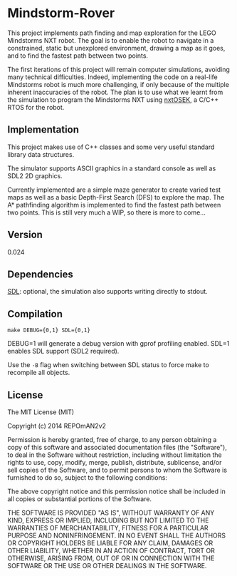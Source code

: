 Mindstorm-Rover
===============

This project implements path finding and map exploration for the LEGO Mindstorms NXT robot. The goal is to enable the robot to navigate in a constrained, static but unexplored environment, drawing a map as it goes, and to find the fastest path between two points. 

The first iterations of this project will remain computer simulations, avoiding many technical difficulties. Indeed, implementing the code on a real-life Mindstorms robot is much more challenging, if only because of the multiple inherent inaccuracies of the robot. The plan is to use what we learnt from the simulation to program the Mindstorms NXT using [nxtOSEK](http://lejos-osek.sourceforge.net/), a C/C++ RTOS for the robot.

Implementation
--------------

This project makes use of C++ classes and some very useful standard library data structures.

The simulator supports ASCII graphics in a standard console as well as SDL2 2D graphics. 

Currently implemented are a simple maze generator to create varied test maps as well as a basic Depth-First Search (DFS) to explore the map. The A* pathfinding algorithm is implemented to find the fastest path between two points. This is still very much a WIP, so there is more to come...

Version
-------

0.024

Dependencies
------------

[SDL](https://www.libsdl.org/): optional, the simulation also supports writing directly to stdout.

Compilation
-----------

`make DEBUG={0,1} SDL={0,1}`

DEBUG=1 will generate a debug version with gprof profiling enabled. SDL=1 enables SDL support (SDL2 required).

Use the `-B` flag when switching between SDL status to force make to recompile all objects.

License
-------

The MIT License (MIT)

Copyright (c) 2014 REPOmAN2v2

Permission is hereby granted, free of charge, to any person obtaining a copy
of this software and associated documentation files (the "Software"), to deal
in the Software without restriction, including without limitation the rights
to use, copy, modify, merge, publish, distribute, sublicense, and/or sell
copies of the Software, and to permit persons to whom the Software is
furnished to do so, subject to the following conditions:

The above copyright notice and this permission notice shall be included in
all copies or substantial portions of the Software.

THE SOFTWARE IS PROVIDED "AS IS", WITHOUT WARRANTY OF ANY KIND, EXPRESS OR
IMPLIED, INCLUDING BUT NOT LIMITED TO THE WARRANTIES OF MERCHANTABILITY,
FITNESS FOR A PARTICULAR PURPOSE AND NONINFRINGEMENT. IN NO EVENT SHALL THE
AUTHORS OR COPYRIGHT HOLDERS BE LIABLE FOR ANY CLAIM, DAMAGES OR OTHER
LIABILITY, WHETHER IN AN ACTION OF CONTRACT, TORT OR OTHERWISE, ARISING FROM,
OUT OF OR IN CONNECTION WITH THE SOFTWARE OR THE USE OR OTHER DEALINGS IN
THE SOFTWARE.
